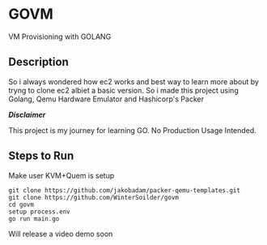 # GOVM
VM Provisioning with GOLANG

## Description
So i always wondered how ec2 works and best way to learn more about by tryng to clone ec2 albiet a basic version. So i made this project using Golang, Qemu Hardware Emulator and Hashicorp's Packer

***Disclaimer***

This project is my journey for learning GO. No Production Usage Intended.

## Steps to Run
Make user KVM+Quem is setup
```
git clone https://github.com/jakobadam/packer-qemu-templates.git
git clone https://github.com/WinterSoilder/govm
cd govm
setup process.env
go run main.go
```

Will release a video demo soon
